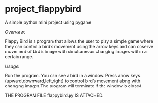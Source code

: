# project_flappybird
A simple python mini project using pygame

*Overview:*

Flappy Bird is a program that allows the user to play a simple game where they can control a bird’s movement using the arrow keys and can observe movement of bird’s image with simultaneous changing images within a certain range.

*Usage:*

Run the program. You can see a bird in a window. Press arrow keys (upward,downward,left,right) to control bird’s movement along with changing images.The program will terminate if the window is closed.

THE PROGRAM FILE flappybird.py IS ATTACHED.
